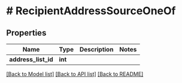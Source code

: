 # # RecipientAddressSourceOneOf

## Properties

Name | Type | Description | Notes
------------ | ------------- | ------------- | -------------
**address_list_id** | **int** |  |

[[Back to Model list]](../../README.md#models) [[Back to API list]](../../README.md#endpoints) [[Back to README]](../../README.md)

